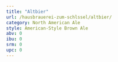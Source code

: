 ```yaml
---
title: "Altbier"
url: /hausbrauerei-zum-schlssel/altbier/
category: North American Ale
style: American-Style Brown Ale
abv: 0
ibu: 0
srm: 0
upc: 0
---
```


